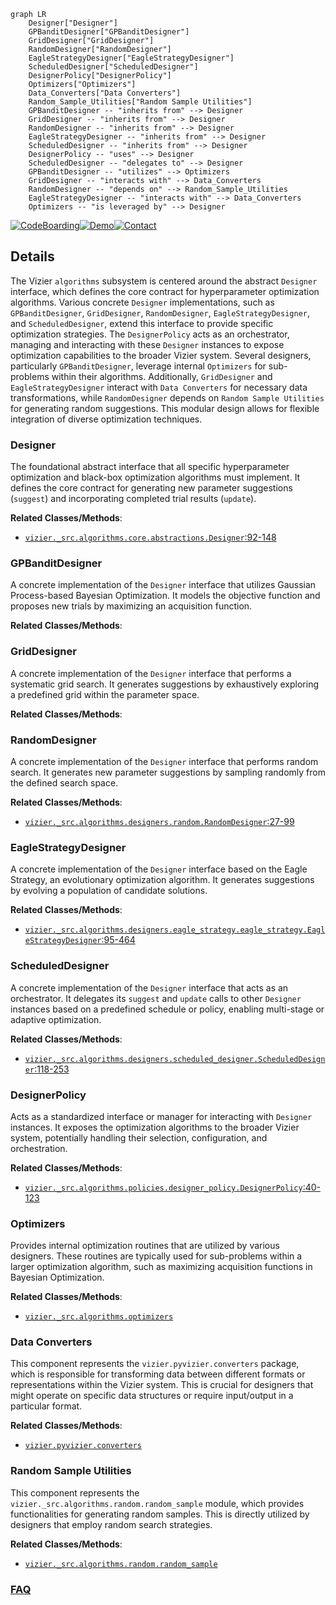 ```mermaid
graph LR
    Designer["Designer"]
    GPBanditDesigner["GPBanditDesigner"]
    GridDesigner["GridDesigner"]
    RandomDesigner["RandomDesigner"]
    EagleStrategyDesigner["EagleStrategyDesigner"]
    ScheduledDesigner["ScheduledDesigner"]
    DesignerPolicy["DesignerPolicy"]
    Optimizers["Optimizers"]
    Data_Converters["Data Converters"]
    Random_Sample_Utilities["Random Sample Utilities"]
    GPBanditDesigner -- "inherits from" --> Designer
    GridDesigner -- "inherits from" --> Designer
    RandomDesigner -- "inherits from" --> Designer
    EagleStrategyDesigner -- "inherits from" --> Designer
    ScheduledDesigner -- "inherits from" --> Designer
    DesignerPolicy -- "uses" --> Designer
    ScheduledDesigner -- "delegates to" --> Designer
    GPBanditDesigner -- "utilizes" --> Optimizers
    GridDesigner -- "interacts with" --> Data_Converters
    RandomDesigner -- "depends on" --> Random_Sample_Utilities
    EagleStrategyDesigner -- "interacts with" --> Data_Converters
    Optimizers -- "is leveraged by" --> Designer
```

[![CodeBoarding](https://img.shields.io/badge/Generated%20by-CodeBoarding-9cf?style=flat-square)](https://github.com/CodeBoarding/GeneratedOnBoardings)[![Demo](https://img.shields.io/badge/Try%20our-Demo-blue?style=flat-square)](https://www.codeboarding.org/demo)[![Contact](https://img.shields.io/badge/Contact%20us%20-%20contact@codeboarding.org-lightgrey?style=flat-square)](mailto:contact@codeboarding.org)

## Details

The Vizier `algorithms` subsystem is centered around the abstract `Designer` interface, which defines the core contract for hyperparameter optimization algorithms. Various concrete `Designer` implementations, such as `GPBanditDesigner`, `GridDesigner`, `RandomDesigner`, `EagleStrategyDesigner`, and `ScheduledDesigner`, extend this interface to provide specific optimization strategies. The `DesignerPolicy` acts as an orchestrator, managing and interacting with these `Designer` instances to expose optimization capabilities to the broader Vizier system. Several designers, particularly `GPBanditDesigner`, leverage internal `Optimizers` for sub-problems within their algorithms. Additionally, `GridDesigner` and `EagleStrategyDesigner` interact with `Data Converters` for necessary data transformations, while `RandomDesigner` depends on `Random Sample Utilities` for generating random suggestions. This modular design allows for flexible integration of diverse optimization techniques.

### Designer
The foundational abstract interface that all specific hyperparameter optimization and black-box optimization algorithms must implement. It defines the core contract for generating new parameter suggestions (`suggest`) and incorporating completed trial results (`update`).


**Related Classes/Methods**:

- <a href="https://github.com/google/vizier/blob/main/vizier/_src/algorithms/core/abstractions.py#L92-L148" target="_blank" rel="noopener noreferrer">`vizier._src.algorithms.core.abstractions.Designer`:92-148</a>


### GPBanditDesigner
A concrete implementation of the `Designer` interface that utilizes Gaussian Process-based Bayesian Optimization. It models the objective function and proposes new trials by maximizing an acquisition function.


**Related Classes/Methods**:



### GridDesigner
A concrete implementation of the `Designer` interface that performs a systematic grid search. It generates suggestions by exhaustively exploring a predefined grid within the parameter space.


**Related Classes/Methods**:



### RandomDesigner
A concrete implementation of the `Designer` interface that performs random search. It generates new parameter suggestions by sampling randomly from the defined search space.


**Related Classes/Methods**:

- <a href="https://github.com/google/vizier/blob/main/vizier/_src/algorithms/designers/random.py#L27-L99" target="_blank" rel="noopener noreferrer">`vizier._src.algorithms.designers.random.RandomDesigner`:27-99</a>


### EagleStrategyDesigner
A concrete implementation of the `Designer` interface based on the Eagle Strategy, an evolutionary optimization algorithm. It generates suggestions by evolving a population of candidate solutions.


**Related Classes/Methods**:

- <a href="https://github.com/google/vizier/blob/main/vizier/_src/algorithms/designers/eagle_strategy/eagle_strategy.py#L95-L464" target="_blank" rel="noopener noreferrer">`vizier._src.algorithms.designers.eagle_strategy.eagle_strategy.EagleStrategyDesigner`:95-464</a>


### ScheduledDesigner
A concrete implementation of the `Designer` interface that acts as an orchestrator. It delegates its `suggest` and `update` calls to other `Designer` instances based on a predefined schedule or policy, enabling multi-stage or adaptive optimization.


**Related Classes/Methods**:

- <a href="https://github.com/google/vizier/blob/main/vizier/_src/algorithms/designers/scheduled_designer.py#L118-L253" target="_blank" rel="noopener noreferrer">`vizier._src.algorithms.designers.scheduled_designer.ScheduledDesigner`:118-253</a>


### DesignerPolicy
Acts as a standardized interface or manager for interacting with `Designer` instances. It exposes the optimization algorithms to the broader Vizier system, potentially handling their selection, configuration, and orchestration.


**Related Classes/Methods**:

- <a href="https://github.com/google/vizier/blob/main/vizier/_src/algorithms/policies/designer_policy.py#L40-L123" target="_blank" rel="noopener noreferrer">`vizier._src.algorithms.policies.designer_policy.DesignerPolicy`:40-123</a>


### Optimizers
Provides internal optimization routines that are utilized by various designers. These routines are typically used for sub-problems within a larger optimization algorithm, such as maximizing acquisition functions in Bayesian Optimization.


**Related Classes/Methods**:

- <a href="https://github.com/google/vizier/blob/main/vizier/_src/algorithms/optimizers/__init__.py" target="_blank" rel="noopener noreferrer">`vizier._src.algorithms.optimizers`</a>


### Data Converters
This component represents the `vizier.pyvizier.converters` package, which is responsible for transforming data between different formats or representations within the Vizier system. This is crucial for designers that might operate on specific data structures or require input/output in a particular format.


**Related Classes/Methods**:

- <a href="https://github.com/google/vizier/blob/main/vizier/pyvizier/converters/__init__.py" target="_blank" rel="noopener noreferrer">`vizier.pyvizier.converters`</a>


### Random Sample Utilities
This component represents the `vizier._src.algorithms.random.random_sample` module, which provides functionalities for generating random samples. This is directly utilized by designers that employ random search strategies.


**Related Classes/Methods**:

- <a href="https://github.com/google/vizier/blob/main/vizier/_src/algorithms/random/random_sample.py" target="_blank" rel="noopener noreferrer">`vizier._src.algorithms.random.random_sample`</a>




### [FAQ](https://github.com/CodeBoarding/GeneratedOnBoardings/tree/main?tab=readme-ov-file#faq)
